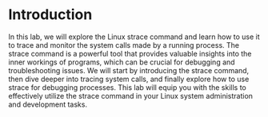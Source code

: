 # Introduction

In this lab, we will explore the Linux strace command and learn how to use it to trace and monitor the system calls made by a running process. The strace command is a powerful tool that provides valuable insights into the inner workings of programs, which can be crucial for debugging and troubleshooting issues. We will start by introducing the strace command, then dive deeper into tracing system calls, and finally explore how to use strace for debugging processes. This lab will equip you with the skills to effectively utilize the strace command in your Linux system administration and development tasks.
